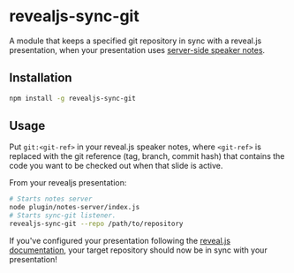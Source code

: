 # revealjs-sync-git

A module that keeps a specified git repository in sync with a reveal.js presentation, when your presentation uses [server-side speaker notes](https://github.com/hakimel/reveal.js#server-side-speaker-notes).

## Installation

```bash
npm install -g revealjs-sync-git
```

## Usage

Put `git:<git-ref>` in your reveal.js speaker notes, where `<git-ref>` is replaced with the git reference (tag, branch, commit hash) that contains the code you want to be checked out when that slide is active.

From your revealjs presentation:

```bash
# Starts notes server
node plugin/notes-server/index.js
# Starts sync-git listener.
revealjs-sync-git --repo /path/to/repository
```

If you've configured your presentation following the [reveal.js documentation](https://github.com/hakimel/reveal.js#server-side-speaker-notes), your target repository should now be in sync with your presentation!

